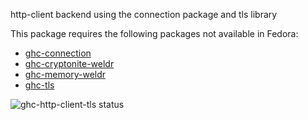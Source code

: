 http-client backend using the connection package and tls library

This package requires the following packages not available in Fedora:

* [ghc-connection](../ghc-connection)
* [ghc-cryptonite-weldr](../ghc-cryptonite-weldr)
* [ghc-memory-weldr](../ghc-memory-weldr)
* [ghc-tls](../ghc-tls)

![ghc-http-client-tls status](https://copr.fedorainfracloud.org/coprs/g/weldr/bdcs-haskell-deps/package/ghc-http-client-tls/status_image/last_build.png)
